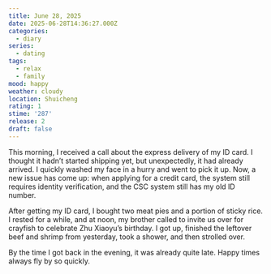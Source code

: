```yaml
---
title: June 28, 2025
date: 2025-06-28T14:36:27.000Z
categories:
  - diary
series:
  - dating
tags:
  - relax
  - family
mood: happy
weather: cloudy
location: Shuicheng
rating: 1
stime: '287'
release: 2
draft: false
---
```


This morning, I received a call about the express delivery of my ID card. I thought it hadn’t started shipping yet, but unexpectedly, it had already arrived. I quickly washed my face in a hurry and went to pick it up. Now, a new issue has come up: when applying for a credit card, the system still requires identity verification, and the CSC system still has my old ID number.

After getting my ID card, I bought two meat pies and a portion of sticky rice. I rested for a while, and at noon, my brother called to invite us over for crayfish to celebrate Zhu Xiaoyu’s birthday. I got up, finished the leftover beef and shrimp from yesterday, took a shower, and then strolled over.

By the time I got back in the evening, it was already quite late. Happy times always fly by so quickly. 